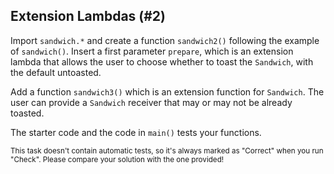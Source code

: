 ## Extension Lambdas (#2)

Import `sandwich.*` and create a function `sandwich2()` following the example
of `sandwich()`. Insert a first parameter `prepare`, which is an extension
lambda that allows the user to choose whether to toast the `Sandwich`, with the
default untoasted.

Add a function `sandwich3()` which is an extension function for `Sandwich`. The
user can provide a `Sandwich` receiver that may or may not be already toasted.

The starter code and the code in `main()` tests your functions.

<sub> This task doesn't contain automatic tests,
so it's always marked as "Correct" when you run "Check".
Please compare your solution with the one provided! </sub>

